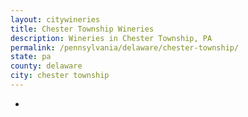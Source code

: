 ```yaml
---
layout: citywineries
title: Chester Township Wineries
description: Wineries in Chester Township, PA
permalink: /pennsylvania/delaware/chester-township/
state: pa
county: delaware
city: chester township
---
```

-

